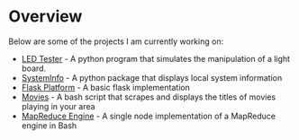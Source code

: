 # Overview

Below are some of the projects I am currently working on:

- [LED Tester](https://github.com/thanders/led_tester) - A python program that simulates the manipulation of a light board.
- [SystemInfo](https://github.com/thanders/systeminfo_a2) - A python package that displays local system information
- [Flask Platform](https://github.com/thanders/flask_platform) - A basic flask implementation
- [Movies](https://thanders.github.io/movies/) - A bash script that scrapes and displays the titles of movies playing in your area
- [MapReduce Engine](https://github.com/thanders/MapReduce) - A single node implementation of a MapReduce engine in Bash


<!---
**Bold** and _Italic_ and `Code` text
-->
